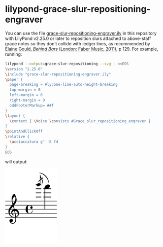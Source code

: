 # lilypond-grace-slur-repositioning-engraver

You can use the file [grace-slur-repositioning-engraver.ily](grace-slur-repositioning-engraver.ily) in this repository with LilyPond v2.25.0 or later to reposition slurs attached to above-staff grace notes so they don’t collide with ledger lines, as recommended by [Elaine Gould, _Behind Bars_ (London: Faber Music, 2011)](https://www.fabermusic.com/shop/behind-bars-the-definitive-guide-to-music-notation-p6284), p 129. For example, running:

```sh
lilypond --output=grace-slur-repositioning --svg - <<EOS
\version "2.25.0"
\include "grace-slur-repositioning-engraver.ily"
\paper {
  page-breaking = #ly:one-line-auto-height-breaking
  top-margin = 0
  left-margin = 0
  right-margin = 0
  oddFooterMarkup= ##f
}
\layout {
  \context { \Voice \consists #Grace_slur_repositioning_engraver }
}
\pointAndClickOff
\relative {
  \acciaccatura g'''8 f4
}
EOS
```

will output:

<img src="grace-slur-repositioning.svg">
